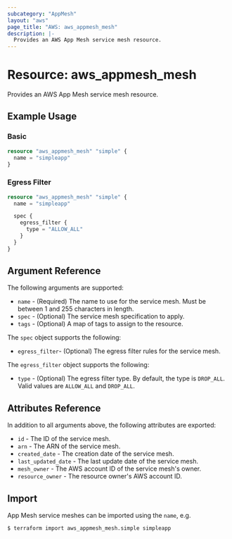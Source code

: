 ```yaml
---
subcategory: "AppMesh"
layout: "aws"
page_title: "AWS: aws_appmesh_mesh"
description: |-
  Provides an AWS App Mesh service mesh resource.
---
```


# Resource: aws_appmesh_mesh

Provides an AWS App Mesh service mesh resource.

## Example Usage

### Basic

```terraform
resource "aws_appmesh_mesh" "simple" {
  name = "simpleapp"
}
```

### Egress Filter

```terraform
resource "aws_appmesh_mesh" "simple" {
  name = "simpleapp"

  spec {
    egress_filter {
      type = "ALLOW_ALL"
    }
  }
}
```

## Argument Reference

The following arguments are supported:

* `name` - (Required) The name to use for the service mesh. Must be between 1 and 255 characters in length.
* `spec` - (Optional) The service mesh specification to apply.
* `tags` - (Optional) A map of tags to assign to the resource.

The `spec` object supports the following:

* `egress_filter`- (Optional) The egress filter rules for the service mesh.

The `egress_filter` object supports the following:

* `type` - (Optional) The egress filter type. By default, the type is `DROP_ALL`.
Valid values are `ALLOW_ALL` and `DROP_ALL`.

## Attributes Reference

In addition to all arguments above, the following attributes are exported:

* `id` - The ID of the service mesh.
* `arn` - The ARN of the service mesh.
* `created_date` - The creation date of the service mesh.
* `last_updated_date` - The last update date of the service mesh.
* `mesh_owner` - The AWS account ID of the service mesh's owner.
* `resource_owner` - The resource owner's AWS account ID.

## Import

App Mesh service meshes can be imported using the `name`, e.g.

```
$ terraform import aws_appmesh_mesh.simple simpleapp
```
